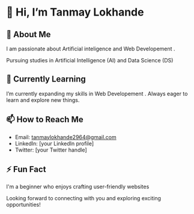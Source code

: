 # 👋 Hi, I’m Tanmay Lokhande

## 👀 About Me
I am passionate about Artificial inteligence and Web Developement .

Pursuing studies in Artificial Intelligence (AI) and Data Science (DS) 

## 🌱 Currently Learning
I’m currently expanding my skills in Web Developement . Always eager to learn and explore new things.


## 📫 How to Reach Me
- Email: tanmaylokhande2964@gmail.com
- LinkedIn: [your LinkedIn profile]
- Twitter: [your Twitter handle]



## ⚡ Fun Fact
I'm a beginner who enjoys crafting user-friendly websites

Looking forward to connecting with you and exploring exciting opportunities!

<!---
tanmaylokhande29/tanmaylokhande29 is a ✨ special ✨ repository because its `README.md` (this file) appears on your GitHub profile.
You can click the Preview link to take a look at your changes.
--->
